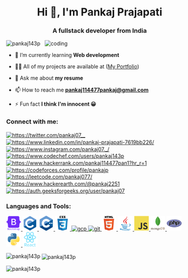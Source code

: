 <h1 align="center">Hi 👋, I'm Pankaj Prajapati</h1>
<h3 align="center">A fullstack developer from India</h3>
<img align="right" alt="coding" width="400" src="https://media.giphy.com/media/u2pmTWUi0MXjyrMaVj/giphy.gif"

<p align="left"> <img src="https://komarev.com/ghpvc/?username=pankaj143p&label=Profile%20views&color=0e75b6&style=flat" alt="pankaj143p" /> </p>

<!-- <p align="left"> <a href="https://twitter.com/https://twitter.com/pankaj07__" target="blank"><img src="https://img.shields.io/twitter/follow/https://twitter.com/pankaj07__?logo=twitter&style=for-the-badge" alt="https://twitter.com/pankaj07__" /></a> </p> -->

- 🌱 I’m currently learning **Web development**

- 👨‍💻 All of my projects are available at ([My Portfolio](https://www.pankaj07.me/))

- 💬 Ask me about **my resume**

- 📫 How to reach me **pankaj114477pankaj@gmail.com**

- ⚡ Fun fact **I think I'm innocent 😀**

<h3 align="left">Connect with me:</h3>
<p align="left">
<a href="https://twitter.com/https://twitter.com/pankaj07__" target="blank"><img align="center" src="https://raw.githubusercontent.com/rahuldkjain/github-profile-readme-generator/master/src/images/icons/Social/twitter.svg" alt="https://twitter.com/pankaj07__" height="30" width="40" /></a>
<a href="https://linkedin.com/in/https://www.linkedin.com/in/pankaj-prajapati-7619bb226/" target="blank"><img align="center" src="https://raw.githubusercontent.com/rahuldkjain/github-profile-readme-generator/master/src/images/icons/Social/linked-in-alt.svg" alt="https://www.linkedin.com/in/pankaj-prajapati-7619bb226/" height="30" width="40" /></a>
<a href="https://instagram.com/https://www.instagram.com/pankaj07._/" target="blank"><img align="center" src="https://raw.githubusercontent.com/rahuldkjain/github-profile-readme-generator/master/src/images/icons/Social/instagram.svg" alt="https://www.instagram.com/pankaj07._/" height="30" width="40" /></a>
<a href="https://www.codechef.com/users/https://www.codechef.com/users/pankaj143p" target="blank"><img align="center" src="https://cdn.jsdelivr.net/npm/simple-icons@3.1.0/icons/codechef.svg" alt="https://www.codechef.com/users/pankaj143p" height="30" width="40" /></a>
<a href="https://www.hackerrank.com/https://www.hackerrank.com/pankaj114477pan1?hr_r=1" target="blank"><img align="center" src="https://raw.githubusercontent.com/rahuldkjain/github-profile-readme-generator/master/src/images/icons/Social/hackerrank.svg" alt="https://www.hackerrank.com/pankaj114477pan1?hr_r=1" height="30" width="40" /></a>
<a href="https://codeforces.com/profile/https://codeforces.com/profile/pankajp" target="blank"><img align="center" src="https://raw.githubusercontent.com/rahuldkjain/github-profile-readme-generator/master/src/images/icons/Social/codeforces.svg" alt="https://codeforces.com/profile/pankajp" height="30" width="40" /></a>
<a href="https://www.leetcode.com/https://leetcode.com/pankaj077/" target="blank"><img align="center" src="https://raw.githubusercontent.com/rahuldkjain/github-profile-readme-generator/master/src/images/icons/Social/leet-code.svg" alt="https://leetcode.com/pankaj077/" height="30" width="40" /></a>
<a href="https://www.hackerearth.com/https://www.hackerearth.com/@pankaj2251" target="blank"><img align="center" src="https://raw.githubusercontent.com/rahuldkjain/github-profile-readme-generator/master/src/images/icons/Social/hackerearth.svg" alt="https://www.hackerearth.com/@pankaj2251" height="30" width="40" /></a>
<a href="https://auth.geeksforgeeks.org/user/https://auth.geeksforgeeks.org/user/pankaj07" target="blank"><img align="center" src="https://raw.githubusercontent.com/rahuldkjain/github-profile-readme-generator/master/src/images/icons/Social/geeks-for-geeks.svg" alt="https://auth.geeksforgeeks.org/user/pankaj07" height="30" width="40" /></a>
</p>

<h3 align="left">Languages and Tools:</h3>
<p align="left"> <a href="https://getbootstrap.com" target="_blank" rel="noreferrer"> <img src="https://raw.githubusercontent.com/devicons/devicon/master/icons/bootstrap/bootstrap-plain-wordmark.svg" alt="bootstrap" width="40" height="40"/> </a> <a href="https://www.cprogramming.com/" target="_blank" rel="noreferrer"> <img src="https://raw.githubusercontent.com/devicons/devicon/master/icons/c/c-original.svg" alt="c" width="40" height="40"/> </a> <a href="https://www.w3schools.com/cpp/" target="_blank" rel="noreferrer"> <img src="https://raw.githubusercontent.com/devicons/devicon/master/icons/cplusplus/cplusplus-original.svg" alt="cplusplus" width="40" height="40"/> </a> <a href="https://www.w3schools.com/css/" target="_blank" rel="noreferrer"> <img src="https://raw.githubusercontent.com/devicons/devicon/master/icons/css3/css3-original-wordmark.svg" alt="css3" width="40" height="40"/> </a> <a href="https://cloud.google.com" target="_blank" rel="noreferrer"> <img src="https://www.vectorlogo.zone/logos/google_cloud/google_cloud-icon.svg" alt="gcp" width="40" height="40"/> </a> <a href="https://git-scm.com/" target="_blank" rel="noreferrer"> <img src="https://www.vectorlogo.zone/logos/git-scm/git-scm-icon.svg" alt="git" width="40" height="40"/> </a> <a href="https://www.w3.org/html/" target="_blank" rel="noreferrer"> <img src="https://raw.githubusercontent.com/devicons/devicon/master/icons/html5/html5-original-wordmark.svg" alt="html5" width="40" height="40"/> </a> <a href="https://www.java.com" target="_blank" rel="noreferrer"> <img src="https://raw.githubusercontent.com/devicons/devicon/master/icons/java/java-original.svg" alt="java" width="40" height="40"/> </a> <a href="https://developer.mozilla.org/en-US/docs/Web/JavaScript" target="_blank" rel="noreferrer"> <img src="https://raw.githubusercontent.com/devicons/devicon/master/icons/javascript/javascript-original.svg" alt="javascript" width="40" height="40"/> </a> <a href="https://www.mongodb.com/" target="_blank" rel="noreferrer"> <img src="https://raw.githubusercontent.com/devicons/devicon/master/icons/mongodb/mongodb-original-wordmark.svg" alt="mongodb" width="40" height="40"/> </a> <a href="https://www.php.net" target="_blank" rel="noreferrer"> <img src="https://raw.githubusercontent.com/devicons/devicon/master/icons/php/php-original.svg" alt="php" width="40" height="40"/> </a> <a href="https://www.python.org" target="_blank" rel="noreferrer"> <img src="https://raw.githubusercontent.com/devicons/devicon/master/icons/python/python-original.svg" alt="python" width="40" height="40"/> </a> <a href="https://reactjs.org/" target="_blank" rel="noreferrer"> <img src="https://raw.githubusercontent.com/devicons/devicon/master/icons/react/react-original-wordmark.svg" alt="react" width="40" height="40"/> </a> </p>

<p><img align="left" src="https://github-readme-stats.vercel.app/api/top-langs?username=pankaj143p&show_icons=true&locale=en&layout=compact" alt="pankaj143p" /></p>

<p>&nbsp;<img align="center" src="https://github-readme-stats.vercel.app/api?username=pankaj143p&show_icons=true&locale=en" alt="pankaj143p" /></p>

<p><img align="center" src="https://github-readme-streak-stats.herokuapp.com/?user=pankaj143p&" alt="pankaj143p" /></p>
